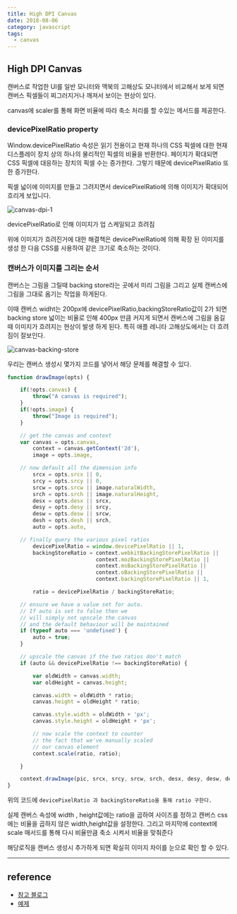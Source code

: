 ```yaml
---
title: High DPI Canvas
date: 2018-08-06
category: javascript
tags:
  - canvas
---
```

## High DPI Canvas

캔버스로 작업한 UI를 일반 모니터와 맥북의 고해상도 모니터에서 비교해서 보게 되면 캔버스 픽셀들이 찌그러지거나 깨져서 보이는 현상이 있다.

canvas에 scaler를 통해 화면 비율에 따라 축소 처리를 할 수있는 메서드를 제공한다.


### devicePixelRatio property

Window.devicePixelRatio 속성은 읽기 전용이고 현재 하나의 CSS 픽셀에 대한 현재 디스플레이 장치 상의 하나의 물리적인 픽셀의 비율을 반환한다. 페이지가 확대되면 CSS 픽셀에 대응하는 장치의 픽셀 수는 증가한다. 그렇기 때문에 devicePixelRatio 또한 증가한다.

픽셀 넓이에 이미지를 만들고 그려지면서 devicePixelRatio에 의해 이미지가 확대되어 흐리게 보입니다.

![canvas-dpi-1](https://user-images.githubusercontent.com/25451713/43692392-7edd908c-9962-11e8-9e03-25ba478d8f67.PNG)

devicePixelRatio로 인해 이미지가 업 스케일되고 흐려짐

위에 이미지가 흐려진거에 대한 해결책은 devicePixelRatio에 의해 확장 된 이미지를 생성 한 다음 CSS를 사용하여 같은 크기로 축소하는 것이다.


### 캔버스가 이미지를 그리는 순서

캔버스는 그림을 그릴때 backing store라는 곳에서 미리 그림을 그리고 실제 캔버스에 그림을 그대로 옴기는 작업을 하게된다.

이때 캔버스 widht는 200px에 devicePixelRatio,backingStoreRatio값이 2가 되면 backing store 넓이는 비율로 인해 400px 만큼 커지게 되면서 캔버스에 그림을 옴길때 이미지가 흐려지는 현상이 발생 하게 된다. 특히 애플 레니타 고해상도에서는 더 흐려짐이 잘보인다.

![canvas-backing-store](https://user-images.githubusercontent.com/25451713/43692376-67436622-9962-11e8-9c66-756876d9b67e.PNG)



우리는 캔버스 생성시 몇가지 코드를 넣어서 해당 문제를 해결할 수 있다.


```javascript
function drawImage(opts) {

    if(!opts.canvas) {
        throw("A canvas is required");
    }
    if(!opts.image) {
        throw("Image is required");
    }

    // get the canvas and context
    var canvas = opts.canvas,
        context = canvas.getContext('2d'),
        image = opts.image,

    // now default all the dimension info
        srcx = opts.srcx || 0,
        srcy = opts.srcy || 0,
        srcw = opts.srcw || image.naturalWidth,
        srch = opts.srch || image.naturalHeight,
        desx = opts.desx || srcx,
        desy = opts.desy || srcy,
        desw = opts.desw || srcw,
        desh = opts.desh || srch,
        auto = opts.auto,

    // finally query the various pixel ratios
        devicePixelRatio = window.devicePixelRatio || 1,
        backingStoreRatio = context.webkitBackingStorePixelRatio ||
                            context.mozBackingStorePixelRatio ||
                            context.msBackingStorePixelRatio ||
                            context.oBackingStorePixelRatio ||
                            context.backingStorePixelRatio || 1,

        ratio = devicePixelRatio / backingStoreRatio;

    // ensure we have a value set for auto.
    // If auto is set to false then we
    // will simply not upscale the canvas
    // and the default behaviour will be maintained
    if (typeof auto === 'undefined') {
        auto = true;
    }

    // upscale the canvas if the two ratios don't match
    if (auto && devicePixelRatio !== backingStoreRatio) {

        var oldWidth = canvas.width;
        var oldHeight = canvas.height;

        canvas.width = oldWidth * ratio;
        canvas.height = oldHeight * ratio;

        canvas.style.width = oldWidth + 'px';
        canvas.style.height = oldHeight + 'px';

        // now scale the context to counter
        // the fact that we've manually scaled
        // our canvas element
        context.scale(ratio, ratio);

    }

    context.drawImage(pic, srcx, srcy, srcw, srch, desx, desy, desw, desh);
}
```


위의 코드에 `devicePixelRatio 과 backingStoreRatio을 통해 ratio 구한다.`

실제 캔버스 속성에 width , height값에는 ratio을 곱하여 사이즈를 정하고
캔버스 css에는 비율을 곱하지 않은 width,height값을 설정한다.
그리고 마지막에 context에 scale 매서드를 통해 다시 비율만큼 축소 시켜서 비율을 맞춰준다

해당로직을 캔버스 생성시 추가하게 되면 확실히 이미지 차이를 눈으로 확인 할 수 있다.






---

## reference
- [참고 블로그](https://www.html5rocks.com/en/tutorials/canvas/hidpi/)
- [예제](https://bl.ocks.org/cmgiven/f2100df55e076f386c13ada4988b75e9)

